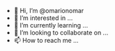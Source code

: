 - 👋 Hi, I’m @omarionomar
- 👀 I’m interested in ...
- 🌱 I’m currently learning ...
- 💞️ I’m looking to collaborate on ...
- 📫 How to reach me ...

<!---
omarionomar/omarionomar is a ✨ special ✨ repository because its `README.md` (this file) appears on your GitHub profile.
You can click the Preview link to take a look at your changes.
--->
